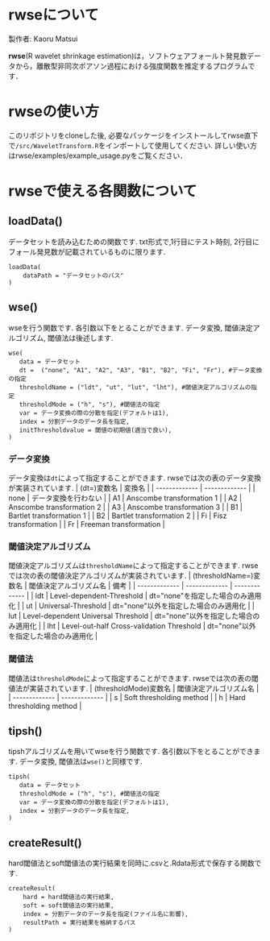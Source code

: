# rwseについて

製作者: Kaoru Matsui

**rwse**(R wavelet shrinkage estimation)は，ソフトウェアフォールト発見数データから，離散型非同次ポアソン過程における強度関数を推定するプログラムです．

# rwseの使い方
このリポジトリをcloneした後, 必要なパッケージをインストールしてrwse直下で`/src/WaveletTransform.R`をインポートして使用してください. 詳しい使い方はrwse/examples/example_usage.pyをご覧ください．

# rwseで使える各関数について
## loadData()
データセットを読み込むための関数です. txt形式で,1行目にテスト時刻, 2行目にフォール発見数が記載されているものに限ります.
```
loadData(
    dataPath = "データセットのパス"
)
```
## wse()
wseを行う関数です. 各引数以下をとることができます. データ変換, 閾値決定アルゴリズム, 閾値法は後述します.
```
wse(
   data = データセット
   dt =  ("none", "A1", "A2", "A3", "B1", "B2", "Fi", "Fr"), #データ変換の指定
   thresholdName = ("ldt", "ut", "lut", "lht"), #閾値決定アルゴリズムの指定
   thresholdMode = ("h", "s"), #閾値法の指定
   var = データ変換の際の分散を指定(デフォルトは1),
   index = 分割データのデータ長を指定,
   initThresholdvalue = 閾値の初期値(適当で良い),
)
```
### データ変換
データ変換は`dt`によって指定することができます. rwseでは次の表のデータ変換が実装されています.
| (dt=)変数名  | 変換名 |
| ------------- | ------------- |
| none  | データ変換を行わない  |
| A1  | Anscombe transformation 1  |
| A2  | Anscombe transformation 2  |
| A3  | Anscombe transformation 3  |
| B1  | Bartlet transformation 1  |
| B2  | Bartlet transformation 2  |
| Fi  | Fisz transformation  |
| Fr  | Freeman transformation |

### 閾値決定アルゴリズム
閾値決定アルゴリズムは`thresholdName`によって指定することができます. rwseでは次の表の閾値決定アルゴリズムが実装されています.
| (thresholdName=)変数名  | 閾値決定アルゴリズム名 | 備考 |
| ------------- | ------------- | ------------- |
| ldt | Level-dependent-Threshold | dt="none"を指定した場合のみ適用化 |
| ut | Universal-Threshold | dt="none"以外を指定した場合のみ適用化 |
| lut | Level-dependent Universal Threshold | dt="none"以外を指定した場合のみ適用化 |
| lht | Level-out-half Cross-validation Threshold | dt="none"以外を指定した場合のみ適用化 |

### 閾値法
閾値法は`thresholdMode`によって指定することができます. rwseでは次の表の閾値法が実装されています.
| (thresholdMode)変数名  | 閾値決定アルゴリズム名 |
| ------------- | ------------- |
| s | Soft thresholding method |
| h | Hard thresholding method |

## tipsh()
tipshアルゴリズムを用いてwseを行う関数です. 各引数以下をとることができます. データ変換, 閾値法は`wse()`と同様です.
```
tipsh(
   data = データセット
   thresholdMode = ("h", "s"), #閾値法の指定
   var = データ変換の際の分散を指定(デフォルトは1),
   index = 分割データのデータ長を指定,
)
```

## createResult()
hard閾値法とsoft閾値法の実行結果を同時に.csvと.Rdata形式で保存する関数です.
```
createResult(
    hard = hard閾値法の実行結果,
    soft = soft閾値法の実行結果,
    index = 分割データのデータ長を指定(ファイル名に影響),
    resultPath = 実行結果を格納するパス
)
```
